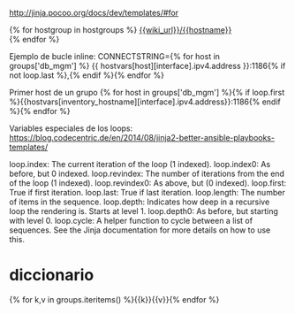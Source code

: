 http://jinja.pocoo.org/docs/dev/templates/#for

{% for hostgroup in hostgroups %}
    <a href="{{wiki_url}}/{{hostname}}">{{wiki_url}}/{{hostname}}</a>
    <br>
{% endfor %}


Ejemplo de bucle inline:
CONNECTSTRING={% for host in groups['db_mgm'] %} {{ hostvars[host][interface].ipv4.address  }}:1186{% if not loop.last %},{% endif %}{% endfor %}

Primer host de un grupo
{% for host in groups['db_mgm'] %}{% if loop.first %}{{hostvars[inventory_hostname][interface].ipv4.address}}:1186{% endif %}{% endfor %}

Variables especiales de los loops:
https://blog.codecentric.de/en/2014/08/jinja2-better-ansible-playbooks-templates/

loop.index: The current iteration of the loop (1 indexed).
loop.index0: As before, but 0 indexed.
loop.revindex: The number of iterations from the end of the loop (1 indexed).
loop.revindex0: As above, but (0 indexed).
loop.first: True if first iteration.
loop.last: True if last iteration.
loop.length: The number of items in the sequence.
loop.depth: Indicates how deep in a recursive loop the rendering is. Starts at level 1.
loop.depth0: As before, but starting with level 0.
loop.cycle: A helper function to cycle between a list of sequences. See the Jinja documentation for more details on how to use this.


# diccionario
{% for k,v in groups.iteritems() %}{{k}}{{v}}{% endfor %}
